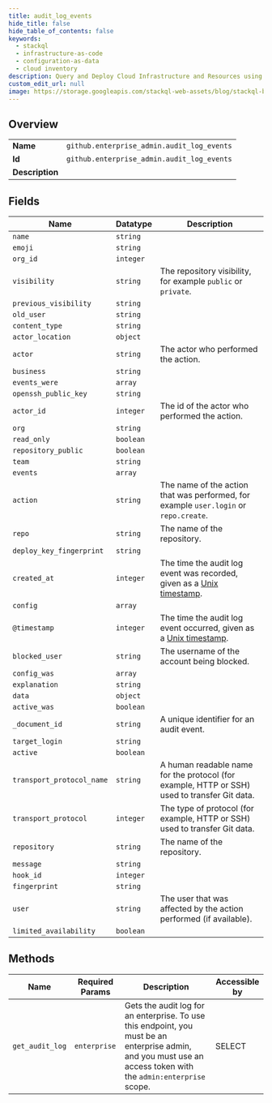 ```yaml
---
title: audit_log_events
hide_title: false
hide_table_of_contents: false
keywords:
  - stackql
  - infrastructure-as-code
  - configuration-as-data
  - cloud inventory
description: Query and Deploy Cloud Infrastructure and Resources using SQL
custom_edit_url: null
image: https://storage.googleapis.com/stackql-web-assets/blog/stackql-blog-post-featured-image.png
---
```

  
    

## Overview
<table><tbody>
<tr><td><b>Name</b></td><td><code>github.enterprise_admin.audit_log_events</code></td></tr>
<tr><td><b>Id</b></td><td><code>github.enterprise_admin.audit_log_events</code></td></tr>
<tr><td><b>Description</b></td><td></td></tr>
</tbody></table>

## Fields
| Name | Datatype | Description |
| ---- | -------- | ----------- |
| `name` | `string` |  |
| `emoji` | `string` |  |
| `org_id` | `integer` |  |
| `visibility` | `string` | The repository visibility, for example `public` or `private`. |
| `previous_visibility` | `string` |  |
| `old_user` | `string` |  |
| `content_type` | `string` |  |
| `actor_location` | `object` |  |
| `actor` | `string` | The actor who performed the action. |
| `business` | `string` |  |
| `events_were` | `array` |  |
| `openssh_public_key` | `string` |  |
| `actor_id` | `integer` | The id of the actor who performed the action. |
| `org` | `string` |  |
| `read_only` | `boolean` |  |
| `repository_public` | `boolean` |  |
| `team` | `string` |  |
| `events` | `array` |  |
| `action` | `string` | The name of the action that was performed, for example `user.login` or `repo.create`. |
| `repo` | `string` | The name of the repository. |
| `deploy_key_fingerprint` | `string` |  |
| `created_at` | `integer` | The time the audit log event was recorded, given as a [Unix timestamp](http://en.wikipedia.org/wiki/Unix_time). |
| `config` | `array` |  |
| `@timestamp` | `integer` | The time the audit log event occurred, given as a [Unix timestamp](http://en.wikipedia.org/wiki/Unix_time). |
| `blocked_user` | `string` | The username of the account being blocked. |
| `config_was` | `array` |  |
| `explanation` | `string` |  |
| `data` | `object` |  |
| `active_was` | `boolean` |  |
| `_document_id` | `string` | A unique identifier for an audit event. |
| `target_login` | `string` |  |
| `active` | `boolean` |  |
| `transport_protocol_name` | `string` | A human readable name for the protocol (for example, HTTP or SSH) used to transfer Git data. |
| `transport_protocol` | `integer` | The type of protocol (for example, HTTP or SSH) used to transfer Git data. |
| `repository` | `string` | The name of the repository. |
| `message` | `string` |  |
| `hook_id` | `integer` |  |
| `fingerprint` | `string` |  |
| `user` | `string` | The user that was affected by the action performed (if available). |
| `limited_availability` | `boolean` |  |
## Methods
| Name | Required Params | Description | Accessible by |
| ---- | --------------- | ----------- | ------------- |
| `get_audit_log` | `enterprise` | Gets the audit log for an enterprise. To use this endpoint, you must be an enterprise admin, and you must use an access token with the `admin:enterprise` scope. | SELECT |
